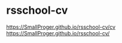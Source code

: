 # rsschool-cv
https://SmallProger.github.io/rsschool-cv/cv
https://SmallProger.github.io/rsschool-cv/
